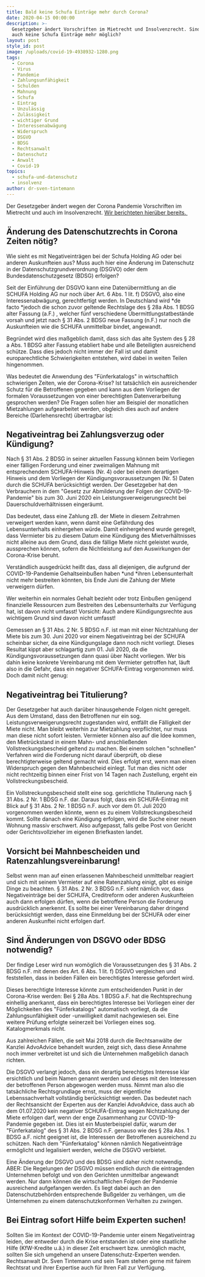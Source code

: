 ```yaml
---
title: Bald keine Schufa Einträge mehr durch Corona?
date: 2020-04-15 00:00:00
description: >-
  Gesetzgeber ändert Vorschriften im Mietrecht und Insolvenzrecht. Sind jetzt
  auch keine Schufa Einträge mehr möglich?
layout: post
style_id: post
image: /uploads/covid-19-4938932-1280.png
tags:
  - Corona
  - Virus
  - Pandemie
  - Zahlungsunfähigkeit
  - Schulden
  - Mahnung
  - Schufa
  - Eintrag
  - Unzulässig
  - Zulässigkeit
  - wichtiger Grund
  - Interessenabwägung
  - Widerspruch
  - DSGVO
  - BDSG
  - Rechtsanwalt
  - Datenschutz
  - Anwalt
  - Covid-19
topics:
  - schufa-und-datenschutz
  - insolvenz
author: dr-sven-tintemann
---
```


Der Gesetzgeber ändert wegen der Corona Pandemie Vorschriften im Mietrecht und auch im Insolvenzrecht. [Wir berichteten hierüber bereits.&nbsp;](/blog/tempor%C3%A4re-%C3%A4nderung-von-mietrecht-und-insolvenzrecht/)

## Änderung des Datenschutzrechts in Corona Zeiten nötig?

Wie sieht es mit Negativeinträgen bei der Schufa Holding AG oder bei anderen Auskunfteien aus? Muss auch hier eine Änderung im Datenschutz in der Datenschutzgrundverordnung (DSGVO) oder dem Bundesdatenschutzgesetz (BDSG) erfolgen?

Seit der Einführung der DSGVO kann eine Datenübermittlung an die SCHUFA Holding AG nur noch über Art. 6 Abs. 1 lit. f) DSGVO, also eine Interessenabwägung, gerechtfertigt werden. In Deutschland wird&nbsp;*de facto&nbsp;*jedoch die schon zuvor geltende Rechtslage des &sect; 28a Abs. 1 BDSG alter Fassung (a.F.) , welcher fünf verschiedene Übermittlungstatbestände vorsah und jetzt nach &sect; 31 Abs. 2 BDSG neue Fassung (n.F.) nur noch die Auskunfteien wie die SCHUFA unmittelbar bindet, angewandt.

Begründet wird dies ma&szlig;geblich damit, dass sich das alte System des &sect; 28 a Abs. 1 BDSG alter Fassung etabliert habe und alle Beteiligten ausreichend schütze. Dass dies jedoch nicht immer der Fall ist und damit europarechtliche Schwierigkeiten entstehen, wird dabei in weiten Teilen hingenommen.&nbsp;

Was bedeutet die Anwendung des "Fünferkatalogs" in wirtschaftlich schwierigen Zeiten, wie der Corona-Krise? Ist tatsächlich ein ausreichender Schutz für die Betroffenen gegeben und kann aus dem Vorliegen der formalen Voraussetzungen von einer berechtigten Datenverarbeitung gesprochen werden? Die Fragen sollen hier am Beispiel der monatlichen Mietzahlungen aufgearbeitet werden, obgleich dies auch auf andere Bereiche (Darlehensrecht) übertragbar ist:

## Negativeintrag bei Zahlungsverzug oder Kündigung?

Nach &sect; 31 Abs. 2 BDSG in seiner aktuellen Fassung können beim Vorliegen einer fälligen Forderung und einer zweimaligen Mahnung mit entsprechendem SCHUFA-Hinweis (Nr. 4) oder bei einem derartigen Hinweis und dem Vorliegen der Kündigungsvoraussetzungen (Nr. 5) Daten durch die SCHUFA berücksichtigt werden. Der Gesetzgeber hat den Verbrauchern in dem "Gesetz zur Abmilderung der Folgen der COVID-19-Pandemie" bis zum 30. Juni 2020 ein Leistungsverweigerungsrecht bei Dauerschuldverhältnissen eingeräumt.

Das bedeutet, dass eine Zahlung zB. der Miete in diesem Zeitrahmen verweigert werden kann, wenn damit eine Gefährdung des Lebensunterhalts einhergehen würde. Damit einhergehend wurde geregelt, dass Vermieter bis zu diesem Datum eine Kündigung des Mietverhältnisses nicht alleine aus dem Grund, dass die fällige Miete nicht geleistet wurde, aussprechen können, sofern die Nichtleistung auf den Auswirkungen der Corona-Krise beruht.&nbsp;

Verständlich ausgedrückt hei&szlig;t das, dass all diejenigen, die aufgrund der COVID-19-Pandemie Gehaltseinbu&szlig;en haben *und&nbsp;*ihren Lebensunterhalt nicht mehr bestreiten könnten, bis Ende Juni die Zahlung der Miete verweigern dürfen.

Wer weiterhin ein normales Gehalt bezieht oder trotz Einbu&szlig;en genügend finanzielle Ressourcen zum Bestreiten des Lebensunterhalts zur Verfügung hat, ist davon nicht umfasst\! Vorsicht: Auch andere Kündigungsrechte aus wichtigem Grund sind davon nicht umfasst\!

Gemessen an &sect; 31 Abs. 2 Nr. 5 BDSG n.F. ist man mit einer Nichtzahlung der Miete bis zum 30. Juni 2020 vor einem Negativeintrag bei der SCHUFA scheinbar sicher, da eine Kündigungslage dann noch nicht vorliegt. Dieses Resultat kippt aber schlagartig zum 01. Juli 2020, da die Kündigungsvoraussetzungen dann quasi über Nacht vorliegen. Wer bis dahin keine konkrete Vereinbarung mit dem Vermieter getroffen hat, läuft also in die Gefahr, dass ein negativer SCHUFA-Eintrag vorgenommen wird. Doch damit nicht genug:

## Negativeintrag bei Titulierung?

Der Gesetzgeber hat auch darüber hinausgehende Folgen nicht geregelt. Aus dem Umstand, dass den Betroffenen nur ein sog. Leistungsverweigerungsrecht zugestanden wird, entfällt die Fälligkeit der Miete nicht. Man bleibt weiterhin zur Mietzahlung verpflichtet, nur muss man diese nicht sofort leisten. Vermieter können also auf die Idee kommen, den Mietrückstand in einem Mahn- und anschlie&szlig;enden Vollstreckungsbescheid geltend zu machen. Bei einem solchen "schnellen" Verfahren wird die Forderung nicht darauf überprüft, ob diese berechtigterweise geltend gemacht wird. Dies erfolgt erst, wenn man einen Widerspruch gegen den Mahnbescheid einlegt. Tut man dies nicht oder nicht rechtzeitig binnen einer Frist von 14 Tagen nach Zustellung, ergeht ein Vollstreckungsbescheid.&nbsp;

Ein Vollstreckungsbescheid stellt eine sog. gerichtliche Titulierung nach &sect; 31 Abs. 2 Nr. 1 BDSG n.F. dar. Daraus folgt, dass ein SCHUFA-Eintrag mit Blick auf &sect; 31 Abs. 2 Nr. 1 BDSG n.F. auch vor dem 01. Juli 2020 vorgenommen werden könnte, wenn es zu einem Vollstreckungsbescheid kommt. Sollte danach eine Kündigung erfolgen, wird die Suche einer neuen Wohnung massiv erschwert. Also aufgepasst, falls gelbe Post von Gericht oder Gerichtsvollzieher im eigenen Briefkasten landet.

## Vorsicht bei Mahnbescheiden und Ratenzahlungsvereinbarung\!

Selbst wenn man auf einen erlassenen Mahnbescheid unmittelbar reagiert und sich mit seinem Vermieter auf eine Ratenzahlung einigt, gibt es einige Dinge zu beachten. &sect; 31 Abs. 2 Nr. 3 BDSG n.F. sieht nämlich vor, dass Negativeinträge bei der SCHUFA, Creditreform oder anderen Auskunfteien auch dann erfolgen dürfen, wenn die betroffene Person die Forderung ausdrücklich anerkennt. Es sollte bei einer Vereinbarung daher dringend berücksichtigt werden, dass eine Einmeldung bei der SCHUFA oder einer anderen Auskunftei nicht erfolgen darf.

## Sind Änderungen von DSGVO oder BDSG notwendig?

Der findige Leser wird nun womöglich die Voraussetzungen des &sect; 31 Abs. 2 BDSG n.F. mit denen des Art. 6 Abs. 1 lit. f) DSGVO vergleichen und feststellen, dass in beiden Fällen ein berechtigtes Interesse gefordert wird.&nbsp;

Dieses berechtigte Interesse könnte zum entscheidenden Punkt in der Corona-Krise werden: Bei &sect; 28a Abs. 1 BDSG a.F. hat die Rechtsprechung einhellig anerkannt, dass ein berechtigtes Interesse bei Vorliegen einer der Möglichkeiten des "Fünferkatalogs" automatisch vorliegt, da die Zahlungsunfähigkeit oder -unwilligkeit damit nachgewiesen sei. Eine weitere Prüfung erfolgte seinerzeit bei Vorliegen eines sog. Katalogmerkmals nicht.

Aus zahlreichen Fällen, die seit Mai 2018 durch die Rechtsanwälte der Kanzlei AdvoAdvice behandelt wurden, zeigt sich, dass diese Annahme noch immer verbreitet ist und sich die Unternehmen ma&szlig;geblich danach richten.

Die DSGVO verlangt jedoch, dass ein derartig berechtigtes Interesse klar ersichtlich und beim Namen genannt werden und dieses mit den Interessen der betroffenen Person abgewogen werden muss. Nimmt man also die tatsächliche Rechtsgrundlage ernst, muss der eigentliche Lebenssachverhalt vollständig berücksichtigt werden. Das bedeutet nach der Rechtsansicht der Experten aus der Kanzlei AdvoAdvice, dass auch ab dem 01.07.2020 kein negativer SCHUFA-Eintrag wegen Nichtzahlung der Miete erfolgen darf, wenn der enge Zusammenhang zur COVID-19-Pandemie gegeben ist. Dies ist ein Musterbeispiel dafür, warum der "Fünferkatalog" des &sect; 31 Abs. 2 BDSG n.F. genauso wie des &sect; 28a Abs. 1 BDSG a.F. nicht geeignet ist, die Interessen der Betroffenen ausreichend zu schützen. Nach dem "Fünferkatalog" können nämlich Negativeinträge ermöglicht und legalisiert werden, welche die DSGVO verbietet.

Eine Änderung der DSGVO und des BDSG sind daher nicht notwendig. ABER: Die Regelungen der DSGVO müssen endlich durch die eintragenden Unternehmen befolgt und von den Gerichten unmittelbar angewandt werden. Nur dann können die wirtschaftlichen Folgen der Pandemie ausreichend aufgefangen werden. Es liegt dabei auch an den Datenschutzbehörden entsprechende Bu&szlig;gelder zu verhängen, um die Unternehmen zu einem datenschutzkonformen Verhalten zu zwingen.

## Bei Eintrag sofort Hilfe beim Experten suchen\!

Sollten Sie im Kontext der COVID-19-Pandemie unter einem Negativeintrag leiden, der entweder durch die Krise entstanden ist oder eine staatliche Hilfe (KfW-Kredite u.ä.) in dieser Zeit erschwert bzw. unmöglich macht, sollten Sie sich umgehend an unsere Datenschutz-Experten wenden. Rechtsanwalt Dr. Sven Tintemann und sein Team stehen gerne mit fairem Rechtsrat und ihrer Expertise auch für Ihren Fall zur Verfügung.&nbsp;